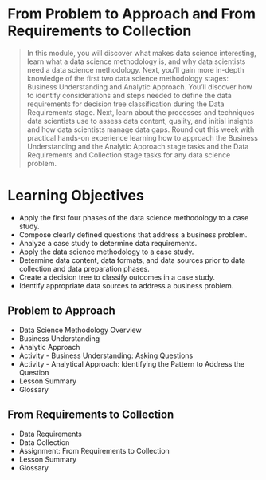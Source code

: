 # From Problem to Approach and From Requirements to Collection
> In this module, you will discover what makes data science interesting, learn what a data science methodology is, and why data scientists need a data science methodology. Next, you’ll gain more in-depth knowledge of the first two data science methodology stages: Business Understanding and Analytic Approach. You’ll discover how to identify considerations and steps needed to define the data requirements for decision tree classification during the Data Requirements stage. Next, learn about the processes and techniques data scientists use to assess data content, quality, and initial insights and how data scientists manage data gaps. Round out this week with practical hands-on experience learning how to approach the Business Understanding and the Analytic Approach stage tasks and the Data Requirements and Collection stage tasks for any data science problem.
# Learning Objectives
- Apply the first four phases of the data science methodology to a case study.
- Compose clearly defined questions that address a business problem.
- Analyze a case study to determine data requirements.
- Apply the data science methodology to a case study.
- Determine data content, data formats, and data sources prior to data collection and data preparation phases.
- Create a decision tree to classify outcomes in a case study.
- Identify appropriate data sources to address a business problem.
## Problem to Approach
- Data Science Methodology Overview
- Business Understanding
- Analytic Approach
- Activity - Business Understanding: Asking Questions
- Activity - Analytical Approach: Identifying the Pattern to Address the Question
- Lesson Summary
- Glossary
## From Requirements to Collection
- Data Requirements
- Data Collection
- Assignment: From Requirements to Collection
- Lesson Summary
- Glossary
